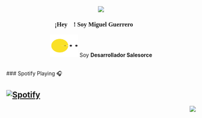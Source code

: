 <p align="center" width="300" >
   <img align="center" width="200px" src="https://instagram.fmex22-1.fna.fbcdn.net/v/t51.2885-19/s320x320/266798844_225519092947307_8357872454574345052_n.jpg?_nc_ht=instagram.fmex22-1.fna.fbcdn.net&_nc_cat=111&_nc_ohc=uKWqZK25X5oAX8AkTYy&edm=ABfd0MgBAAAA&ccb=7-4&oh=00_AT_KR2DxSLf70V9Q-HpbXOI6iCajPFUeXgGFx5bAnQuYWA&oe=61F7BCEE&_nc_sid=7bff83"/>
   
   <h3 align="center" style="font-family:verdana">¡Hey 👋! Soy Miguel Guerrero👨🏻‍💻</h3>
</p>

<p align="center">
   <img src="https://raw.githubusercontent.com/Aniket965/Aniket965/master/pacman.svg?sanitize=true" width="75" height="60">
   Soy <strong>Desarrollador Salesorce</strong>
</p>
</br>
### Spotify Playing 🎧



[![Spotify](https://novatorem.bgstatic.vercel.app/api/spotify)](https://open.spotify.com/user/9vytrtwcq7st74s1aybm5t3la?si=b95831dcff7d4b4f)
---

<img align="right" src="http://estruyf-github.azurewebsites.net/api/VisitorHit?user=Bgstatic&repo=Bgstatic&countColorcountColor&countColor=%237B1E7B"/>
